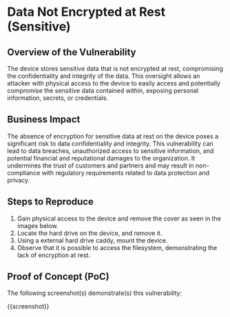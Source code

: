 # Data Not Encrypted at Rest (Sensitive)

## Overview of the Vulnerability

The device stores sensitive data that is not encrypted at rest, compromising the confidentiality and integrity of the data. This oversight allows an attacker with physical access to the device to easily access and potentially compromise the sensitive data contained within, exposing personal information, secrets, or credentials.

## Business Impact

The absence of encryption for sensitive data at rest on the device poses a significant risk to data confidentiality and integrity. This vulnerability can lead to data breaches, unauthorized access to sensitive information, and potential financial and reputational damages to the organization. It undermines the trust of customers and partners and may result in non-compliance with regulatory requirements related to data protection and privacy.

## Steps to Reproduce

1. Gain physical access to the device and remove the cover as seen in the images below.
1. Locate the hard drive on the device, and remove it.
1. Using a external hard drive caddy, mount the device.
1. Observe that it is possible to access the filesystem, demonstrating the lack of encryption at rest.

## Proof of Concept (PoC)

The following screenshot(s) demonstrate(s) this vulnerability:

{{screenshot}}
